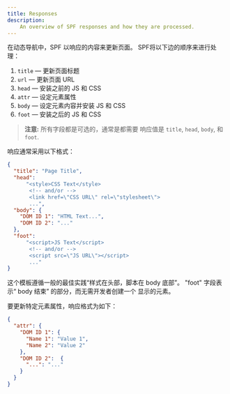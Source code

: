 ```yaml
---
title: Responses
description:
    An overview of SPF responses and how they are processed.
---
```



在动态导航中，SPF 以响应的内容来更新页面。 
SPF将以下边的顺序来进行处理：

1. `title` — 更新页面标题
2. `url` — 更新页面 URL
3. `head` — 安装之前的 JS 和 CSS
4. `attr` — 设定元素属性
5. `body` — 设定元素内容并安装 JS 和 CSS
6. `foot` — 安装之后的 JS 和 CSS

> **注意:** 所有字段都是可选的，通常是都需要
> 响应值是 `title`, `head`, `body`, 和 `foot`.


响应通常采用以下格式：

```json
{
  "title": "Page Title",
  "head":
      "<style>CSS Text</style>
       <!-- and/or -->
       <link href=\"CSS URL\" rel=\"stylesheet\">
       ...",
  "body": {
    "DOM ID 1": "HTML Text...",
    "DOM ID 2": "..."
  },
  "foot":
      "<script>JS Text</script>
       <!-- and/or -->
       <script src=\"JS URL\"></script>
       ..."
}
```

这个模板遵循一般的最佳实践“样式在头部，脚本在 body 底部”。
"foot" 字段表示“ body 结束” 的部分，而无需开发者创建一个
显示的元素。

要更新特定元素属性，响应格式为如下：

```json
{
  "attr": {
    "DOM ID 1": {
      "Name 1": "Value 1",
      "Name 2": "Value 2"
    },
    "DOM ID 2":  {
      "...": "..."
    }
  }
}
```

